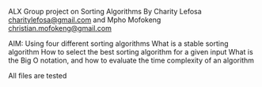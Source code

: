 ALX Group project on Sorting Algorithms
By Charity Lefosa charitylefosa@gmail.com and Mpho Mofokeng christian.mofokeng@gmail.com

AIM:
Using four different sorting algorithms
What is a stable sorting algorithm
How to select the best sorting algorithm for a given input
What is the Big O notation, and how to evaluate the time complexity of an algorithm

All files are tested
